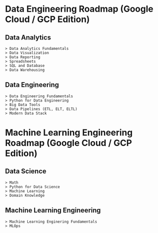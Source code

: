 # Data Engineering Roadmap (Google Cloud / GCP Edition)

## Data Analytics
    > Data Analytics Fundamentals
    > Data Visualization
    > Data Reporting
    > Spreadsheets
    > SQL and Database
    > Data Warehousing

## Data Engineering 
    > Data Engineering Fundamentals
    > Python for Data Engineering
    > Big Data Tools
    > Data Pipelines (ETL, ELT, ELTL)
    > Modern Data Stack
    
# Machine Learning Engineering Roadmap (Google Cloud / GCP Edition)

## Data Science
    > Math
    > Python for Data Science
    > Machine Learning
    > Domain Knowledge
    
## Machine Learning Engineering
    > Machine Learning Enginering Fundamentals
    > MLOps
